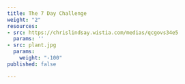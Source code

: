 ```yaml
---
title: The 7 Day Challenge
weight: "2"
resources:
- src: https://chrislindsay.wistia.com/medias/qcgovs34e5
  params: ''
- src: plant.jpg
  params:
    weight: "-100"
published: false

---
```

